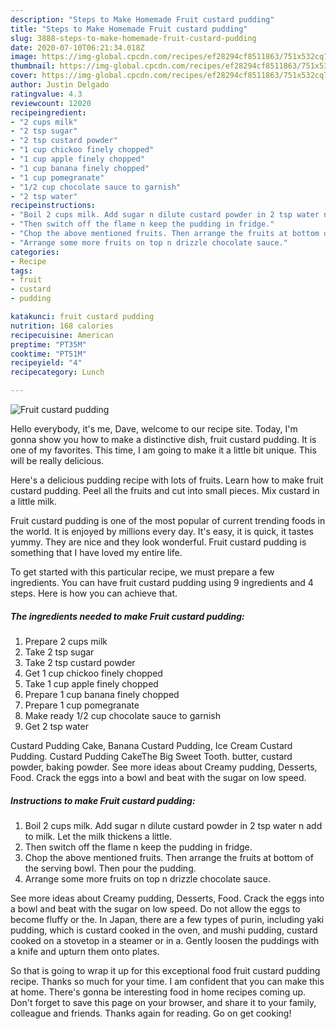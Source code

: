 ```yaml
---
description: "Steps to Make Homemade Fruit custard pudding"
title: "Steps to Make Homemade Fruit custard pudding"
slug: 3888-steps-to-make-homemade-fruit-custard-pudding
date: 2020-07-10T06:21:34.018Z
image: https://img-global.cpcdn.com/recipes/ef28294cf8511863/751x532cq70/fruit-custard-pudding-recipe-main-photo.jpg
thumbnail: https://img-global.cpcdn.com/recipes/ef28294cf8511863/751x532cq70/fruit-custard-pudding-recipe-main-photo.jpg
cover: https://img-global.cpcdn.com/recipes/ef28294cf8511863/751x532cq70/fruit-custard-pudding-recipe-main-photo.jpg
author: Justin Delgado
ratingvalue: 4.3
reviewcount: 12020
recipeingredient:
- "2 cups milk"
- "2 tsp sugar"
- "2 tsp custard powder"
- "1 cup chickoo finely chopped"
- "1 cup apple finely chopped"
- "1 cup banana finely chopped"
- "1 cup pomegranate"
- "1/2 cup chocolate sauce to garnish"
- "2 tsp water"
recipeinstructions:
- "Boil 2 cups milk. Add sugar n dilute custard powder in 2 tsp water n add to milk. Let the milk thickens a little."
- "Then switch off the flame n keep the pudding in fridge."
- "Chop the above mentioned fruits. Then arrange the fruits at bottom of the serving bowl. Then pour the pudding."
- "Arrange some more fruits on top n drizzle chocolate sauce."
categories:
- Recipe
tags:
- fruit
- custard
- pudding

katakunci: fruit custard pudding 
nutrition: 168 calories
recipecuisine: American
preptime: "PT35M"
cooktime: "PT51M"
recipeyield: "4"
recipecategory: Lunch

---
```



![Fruit custard pudding](https://img-global.cpcdn.com/recipes/ef28294cf8511863/751x532cq70/fruit-custard-pudding-recipe-main-photo.jpg)

Hello everybody, it's me, Dave, welcome to our recipe site. Today, I'm gonna show you how to make a distinctive dish, fruit custard pudding. It is one of my favorites. This time, I am going to make it a little bit unique. This will be really delicious.

Here&#39;s a delicious pudding recipe with lots of fruits. Learn how to make fruit custard pudding. Peel all the fruits and cut into small pieces. Mix custard in a little milk.

Fruit custard pudding is one of the most popular of current trending foods in the world. It is enjoyed by millions every day. It's easy, it is quick, it tastes yummy. They are nice and they look wonderful. Fruit custard pudding is something that I have loved my entire life.


To get started with this particular recipe, we must prepare a few ingredients. You can have fruit custard pudding using 9 ingredients and 4 steps. Here is how you can achieve that.

<!--inarticleads1-->

##### The ingredients needed to make Fruit custard pudding:

1. Prepare 2 cups milk
1. Take 2 tsp sugar
1. Take 2 tsp custard powder
1. Get 1 cup chickoo finely chopped
1. Take 1 cup apple finely chopped
1. Prepare 1 cup banana finely chopped
1. Prepare 1 cup pomegranate
1. Make ready 1/2 cup chocolate sauce to garnish
1. Get 2 tsp water


Custard Pudding Cake, Banana Custard Pudding, Ice Cream Custard Pudding. Custard Pudding CakeThe Big Sweet Tooth. butter, custard powder, baking powder. See more ideas about Creamy pudding, Desserts, Food. Crack the eggs into a bowl and beat with the sugar on low speed. 

<!--inarticleads2-->

##### Instructions to make Fruit custard pudding:

1. Boil 2 cups milk. Add sugar n dilute custard powder in 2 tsp water n add to milk. Let the milk thickens a little.
1. Then switch off the flame n keep the pudding in fridge.
1. Chop the above mentioned fruits. Then arrange the fruits at bottom of the serving bowl. Then pour the pudding.
1. Arrange some more fruits on top n drizzle chocolate sauce.


See more ideas about Creamy pudding, Desserts, Food. Crack the eggs into a bowl and beat with the sugar on low speed. Do not allow the eggs to become fluffy or the. In Japan, there are a few types of purin, including yaki pudding, which is custard cooked in the oven, and mushi pudding, custard cooked on a stovetop in a steamer or in a. Gently loosen the puddings with a knife and upturn them onto plates. 

So that is going to wrap it up for this exceptional food fruit custard pudding recipe. Thanks so much for your time. I am confident that you can make this at home. There's gonna be interesting food in home recipes coming up. Don't forget to save this page on your browser, and share it to your family, colleague and friends. Thanks again for reading. Go on get cooking!
